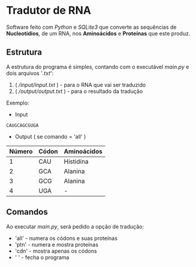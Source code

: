 # Tradutor de RNA

Software feito com *Python* e *SQLite3* que converte as sequências de **Nucleotídios**, de um RNA, nos **Aminoácidos** e **Proteínas** que este produz.

## Estrutura

A estrutura do programa é simples, contando com o executável *main.py* e dois arquivos '*.txt*': 

1. ( */input/input.txt* ) - para o RNA que vai ser traduzido 
2. ( */output/output.txt* ) - para o resultado da tradução

Exemplo:

- Input

```
CAUGCAGCGUGA
```

- Output ( se comando = 'all' )

| Número | Códon | Aminoácidos |
|--------|-------|-------------|
| 1      | CAU   | Histidina   |
| 2      | GCA   | Alanina     |
| 3      | GCG   | Alanina     |
| 4      | UGA   | -           |

## Comandos

Ao executar *main.py*, será pedido a opção de tradução:
- 'all' - numera os códons e suas proteínas 
- 'ptn' - numera e mostra proteínas 
- 'cdn' - mostra apenas os códons 
- '   ' - fecha o programa
